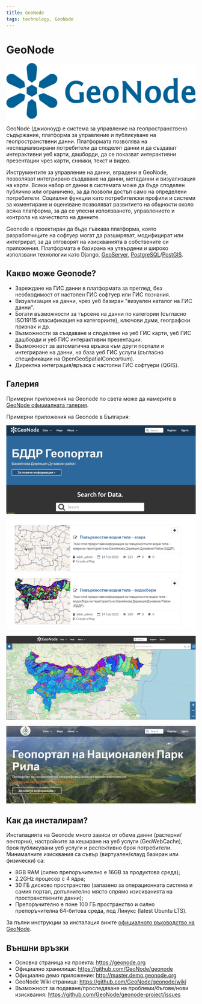 ```yaml
---
title: GeoNode
tags: technology, GeoNode
---
```


# GeoNode

![Geonode лого](./img/geonode_logo.png)

GeoNode (джионоуд) е система за управление на геопространствено съдържание, платформа за управление и публикуване на геопространствени данни. Платформата позволява на неспециализирани потребители да споделят данни и да създават интерактивни уеб карти, дашборди, да се показват интерактивни презентации чрез карти, снимки, текст и видео.

Инструментите за управление на данни, вградени в GeoNode, позволяват интегрирано създаване на данни, метаданни и визуализация на карти. Всеки набор от данни в системата може да бъде споделен публично или ограничено, за да позволи достъп само на определени потребители. Социални функции като потребителски профили и системи за коментиране и оценяване позволяват развитието на общности около всяка платформа, за да се улесни използването, управлението и контрола на качеството на данните.

Geonode е проектиран да бъде гъвкава платформа, която разработчиците на софтуер могат да разширяват, модифицират или интегрират, за да отговорят на изискванията в собствените си приложения. Платформата е базирана на утвърдени и широко използвани технологии като Django, [GeoServer](./geoserver.md), [PostgreSQL](./postgresql.md)/[PostGIS](./postgis.md).


## Какво може Geonode?

- Зареждане на ГИС данни в платформата за преглед, без необходимост от настолен ГИС софтуер или ГИС познания.
- Визуализация на данни, чрез уеб базиран "визуален каталог на ГИС данни".
- Богати възможности за търсене на данни по категории (съгласно ISO19115 класификация на категориите), ключови думи, географски признак и др.
- Възможности за създаване и споделяне на уеб ГИС карти, уеб ГИС дашборди и уеб ГИС интерактивни презентации.
- Възможност за автоматична връзка към други портали и интегриране на данни, на база уеб ГИС услуги (съгласно спецификации на OpenGeoSpatialConcortium).
- Директна интеграция/връзка с настолни ГИС софтуери (QGIS).


## Галерия

Примерни приложения на Geonode по света може да намерите в [GeoNode официалната галерия](https://geonode.org/gallery/).

Примерни приложения на Geonode в България:

![Примерен изглед на началната страница на Geonode портал на Басейнова Дирекция Дунавски Район](./img/geonode_bddr_1.png)

![Примерен изглед на слоеве и метаданни в Geonode портал на Басейнова Дирекция Дунавски Район](./img/geonode_bddr_layers2.png)

![Примерен изглед на уеб-картно приложение в Geonode портал на Басейнова Дирекция Дунавски Район](./img/genode_bddr_layers.png)

![Примерен изглед на началната страница на Geonode портал на Дирекция Национален Парк "Рила"](./img/genode_dnp_rila.png)


## Как да инсталирам?

Инсталацията на Geonode много зависи от обема данни (растерни/векторни), настройките за кеширане на уеб услуги (GeoWebCache), броя публикувани уеб услуги и респективно броя потребители. Минималните изисквания са съвър (виртуален/клауд базиран или физически) са:

- 8GB RAM (силно препоръчително е 16GB за продуктова среда);
- 2.2GHz процесор с 4 ядра;
- 30 ГБ дисково пространство (запазено за операционната система и самия портал, допълнително място спрямо изискванията на пространствените данни);
- Препоръчително е поне 100 ГБ пространство и силно препоръчителна 64-битова среда, под Линукс (latest Ubuntu LTS).

За пълни инструкции за инсталация вижте [официалното ръководство на GeoNode](https://docs.geonode.org/en/master/install/basic/index.html).


## Външни връзки

- Основна страница на проекта: https://geonode.org
- Официално хранилище: https://github.com/GeoNode/geonode
- Официално демо приложение: http://master.demo.geonode.org
- GeoNode Wiki страница: https://github.com/GeoNode/geonode/wiki
- Възможност за подаване/проследяване на проблеми/бъгове/нови изисквания: https://github.com/GeoNode/geonode-project/issues
